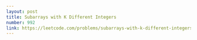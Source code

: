 ```yaml
---
layout: post
title: Subarrays with K Different Integers
number: 992
link: https://leetcode.com/problems/subarrays-with-k-different-integers
---
```

